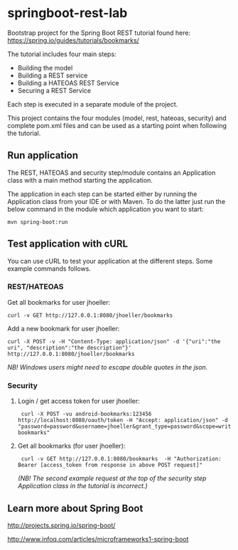 # springboot-rest-lab
Bootstrap project for the Spring Boot REST tutorial found here: https://spring.io/guides/tutorials/bookmarks/

The tutorial includes four main steps:

* Building the model
* Building a REST service
* Building a HATEOAS REST Service
* Securing a REST Service

Each step is executed in a separate module of the project.

This project contains the four modules (model, rest, hateoas, security) and complete pom.xml files and can be used as
a starting point when following the tutorial.

## Run application
The REST, HATEOAS and security step/module contains an Application class with a main method starting the application.

The application in each step can be started either by running the Application class from your IDE or with Maven. To do
the latter just run the below command in the module which application you want to start:

    mvn spring-boot:run

## Test application with cURL
You can use cURL to test your application at the different steps. Some example commands follows.

### REST/HATEOAS

Get all bookmarks for user jhoeller:

    curl -v GET http://127.0.0.1:8080/jhoeller/bookmarks

Add a new bookmark for user jhoeller:

    curl -X POST -v -H "Content-Type: application/json" -d '{"uri":"the uri", "description":"the description"}' http://127.0.0.1:8080/jhoeller/bookmarks

*NB! Windows users might need to escape double quotes in the json.*

### Security

1. Login / get access token for user jhoeller:

        curl -X POST -vu android-bookmarks:123456 http://localhost:8080/oauth/token -H "Accept: application/json" -d "password=password&username=jhoeller&grant_type=password&scope=write&client_secret=123456&client_id=android-bookmarks"

2. Get all bookmarks (for user jhoeller):

        curl -v GET http://127.0.0.1:8080/bookmarks  -H "Authorization: Bearer [access_token from response in above POST request]"

    *(NB! The second example request at the top of the security step Application class in the tutorial is incorrect.)*

## Learn more about Spring Boot
http://projects.spring.io/spring-boot/

http://www.infoq.com/articles/microframeworks1-spring-boot

